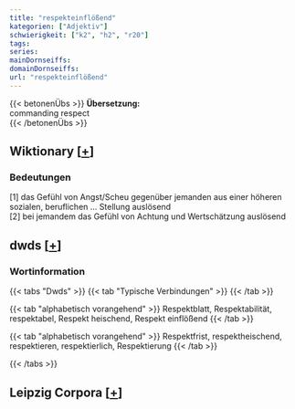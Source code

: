 ```yaml
---
title: "respekteinflößend"
kategorien: ["Adjektiv"]
schwierigkeit: ["k2", "h2", "r20"]
tags:
series:
mainDornseiffs:
domainDornseiffs:
url: "respekteinflößend"
---
```


{{< betonenÜbs >}}
**Übersetzung:**  
commanding respect  
{{< /betonenÜbs >}}

## Wiktionary [[+](https://de.wiktionary.org/wiki/respekteinflößend)]

### Bedeutungen
[1] das Gefühl von Angst/Scheu gegenüber jemanden aus einer höheren sozialen, beruflichen … Stellung auslösend  
[2] bei jemandem das Gefühl von Achtung und Wertschätzung auslösend  



## dwds [[+](https://www.dwds.de/wb/respekteinflößend)]

### Wortinformation
{{< tabs "Dwds" >}}
{{< tab "Typische Verbindungen" >}}
{{< /tab >}}

{{< tab "alphabetisch vorangehend" >}}
Respektblatt, Respektabilität, respektabel, Respekt heischend, Respekt einflößend
{{< /tab >}}

{{< tab "alphabetisch vorangehend" >}}
Respektfrist, respektheischend, respektieren, respektierlich, Respektierung
{{< /tab >}}

{{< /tabs >}}

## Leipzig Corpora [[+](https://corpora.uni-leipzig.de/en/res?word=respekteinflößend&corpusId=deu_newscrawl-public_2018)]

